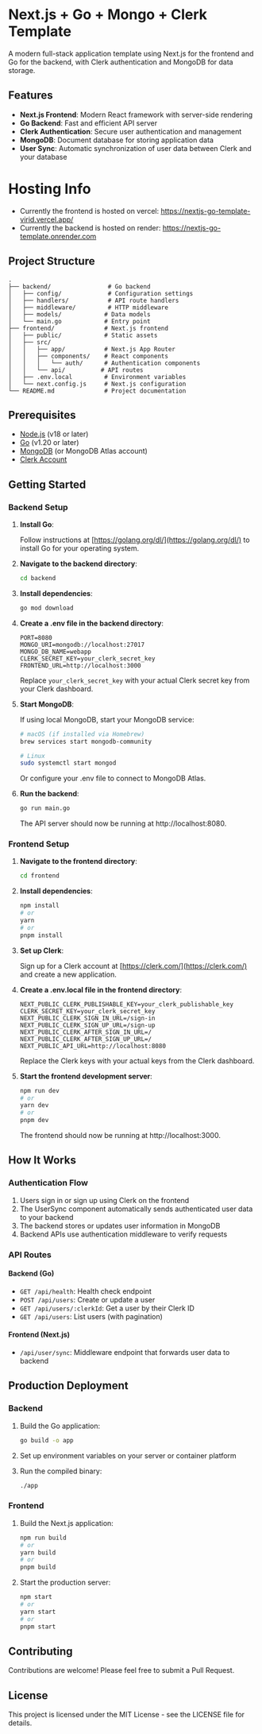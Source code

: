 # Next.js + Go + Mongo + Clerk Template

A modern full-stack application template using Next.js for the frontend and Go for the backend, with Clerk authentication and MongoDB for data storage.

## Features

- **Next.js Frontend**: Modern React framework with server-side rendering
- **Go Backend**: Fast and efficient API server
- **Clerk Authentication**: Secure user authentication and management
- **MongoDB**: Document database for storing application data
- **User Sync**: Automatic synchronization of user data between Clerk and your database

# Hosting Info

- Currently the frontend is hosted on vercel: https://nextjs-go-template-virid.vercel.app/
- Currently the backend is hosted on render: https://nextjs-go-template.onrender.com

## Project Structure

```
.
├── backend/                # Go backend
│   ├── config/             # Configuration settings
│   ├── handlers/           # API route handlers
│   ├── middleware/         # HTTP middleware
│   ├── models/            # Data models
│   └── main.go            # Entry point
├── frontend/              # Next.js frontend
│   ├── public/            # Static assets
│   ├── src/
│   │   ├── app/           # Next.js App Router
│   │   ├── components/    # React components
│   │   │   └── auth/      # Authentication components
│   │   └── api/          # API routes
│   ├── .env.local         # Environment variables
│   └── next.config.js     # Next.js configuration
└── README.md              # Project documentation
```

## Prerequisites

- [Node.js](https://nodejs.org/) (v18 or later)
- [Go](https://golang.org/dl/) (v1.20 or later)
- [MongoDB](https://www.mongodb.com/try/download/community) (or MongoDB Atlas account)
- [Clerk Account](https://clerk.com/)

## Getting Started

### Backend Setup

1. **Install Go**:

   Follow instructions at [https://golang.org/dl/](https://golang.org/dl/) to install Go for your operating system.

2. **Navigate to the backend directory**:

   ```bash
   cd backend
   ```

3. **Install dependencies**:

   ```bash
   go mod download
   ```

4. **Create a .env file in the backend directory**:

   ```
   PORT=8080
   MONGO_URI=mongodb://localhost:27017
   MONGO_DB_NAME=webapp
   CLERK_SECRET_KEY=your_clerk_secret_key
   FRONTEND_URL=http://localhost:3000
   ```

   Replace `your_clerk_secret_key` with your actual Clerk secret key from your Clerk dashboard.

5. **Start MongoDB**:

   If using local MongoDB, start your MongoDB service:

   ```bash
   # macOS (if installed via Homebrew)
   brew services start mongodb-community

   # Linux
   sudo systemctl start mongod
   ```

   Or configure your .env file to connect to MongoDB Atlas.

6. **Run the backend**:

   ```bash
   go run main.go
   ```

   The API server should now be running at http://localhost:8080.

### Frontend Setup

1. **Navigate to the frontend directory**:

   ```bash
   cd frontend
   ```

2. **Install dependencies**:

   ```bash
   npm install
   # or
   yarn
   # or
   pnpm install
   ```

3. **Set up Clerk**:

   Sign up for a Clerk account at [https://clerk.com/](https://clerk.com/) and create a new application.

4. **Create a .env.local file in the frontend directory**:

   ```
   NEXT_PUBLIC_CLERK_PUBLISHABLE_KEY=your_clerk_publishable_key
   CLERK_SECRET_KEY=your_clerk_secret_key
   NEXT_PUBLIC_CLERK_SIGN_IN_URL=/sign-in
   NEXT_PUBLIC_CLERK_SIGN_UP_URL=/sign-up
   NEXT_PUBLIC_CLERK_AFTER_SIGN_IN_URL=/
   NEXT_PUBLIC_CLERK_AFTER_SIGN_UP_URL=/
   NEXT_PUBLIC_API_URL=http://localhost:8080
   ```

   Replace the Clerk keys with your actual keys from the Clerk dashboard.

5. **Start the frontend development server**:

   ```bash
   npm run dev
   # or
   yarn dev
   # or
   pnpm dev
   ```

   The frontend should now be running at http://localhost:3000.

## How It Works

### Authentication Flow

1. Users sign in or sign up using Clerk on the frontend
2. The UserSync component automatically sends authenticated user data to your backend
3. The backend stores or updates user information in MongoDB
4. Backend APIs use authentication middleware to verify requests

### API Routes

#### Backend (Go)

- `GET /api/health`: Health check endpoint
- `POST /api/users`: Create or update a user
- `GET /api/users/:clerkId`: Get a user by their Clerk ID
- `GET /api/users`: List users (with pagination)

#### Frontend (Next.js)

- `/api/user/sync`: Middleware endpoint that forwards user data to backend

## Production Deployment

### Backend

1. Build the Go application:

   ```bash
   go build -o app
   ```

2. Set up environment variables on your server or container platform

3. Run the compiled binary:

   ```bash
   ./app
   ```

### Frontend

1. Build the Next.js application:

   ```bash
   npm run build
   # or
   yarn build
   # or
   pnpm build
   ```

2. Start the production server:

   ```bash
   npm start
   # or
   yarn start
   # or
   pnpm start
   ```

## Contributing

Contributions are welcome! Please feel free to submit a Pull Request.

## License

This project is licensed under the MIT License - see the LICENSE file for details.
